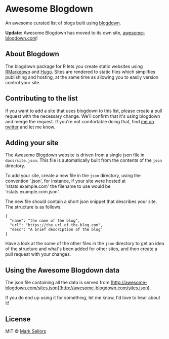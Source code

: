 # Awesome Blogdown
An awesome curated list of blogs built using [blogdown](https://github.com/rstudio/blogdown).

**Update:** Awesome Blogdown has moved to its own site, [awesome-blogdown.com](http://awesome-blogdown.com)!

## About Blogdown

The blogdown package for R lets you create static websites using [RMarkdown](http://rmarkdown.rstudio.com/) and [Hugo](https://gohugo.io/). Sites are rendered to static files which simplifies publishing and hosting, at the same time as allowing you to easily version control your site.

## Contributing to the list

If you want to add a site that uses blogdown to this list, please create a pull request with the necessary change. We'll confirm that it's using blogdown and merge the request. If you're not comfortable doing that, find [me on twitter](https://twitter.com/sellorm) and let me know.

## Adding your site

The Awesome Blogdown website is driven from a single json file in `docs/site.json`. This file is automatically built from the contents of the `json` directory.

To add your site, create a new file in the `json` directory, using the convention '<DOMAIN NAME>.json', for instance, if your site were hosted at 'rstats.example.com' the filename to use would be 'rstats.example.com.json'.

The new file should contain a short json snippet that describes your site. The structure is as follows:

```
{
  "name": "the name of the blog",
  "url": "https://the.url.of.the.blog.com",
  "desc": "A brief description of the blog"
}
```

Have a look at the some of the other files in the `json` directory to get an idea of the structure and what's been added for other sites, and then create a pull request with your changes.

## Using the Awesome Blogdown data

The json file containing all the data is served from [http://awesome-blogdown.com/sites.json](http://awesome-blogdown.com/sites.json).

If you do end up using it for something, let me know, I'd love to hear about it!

## License

MIT  © [Mark Sellors](http://sellorm.com)

